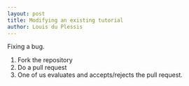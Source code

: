 ```yaml
---
layout: post
title: Modifying an existing tutorial
author: Louis du Plessis
---
```



Fixing a bug.



1. Fork the repository
1. Do a pull request
1. One of us evaluates and accepts/rejects the pull request.